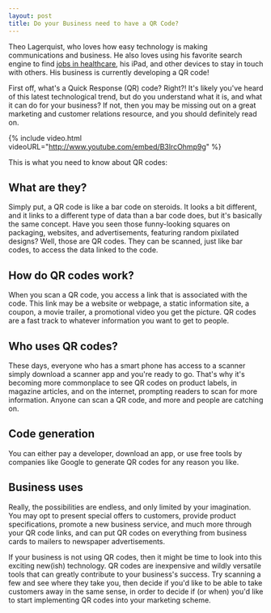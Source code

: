 ```yaml
---
layout: post
title: Do your Business need to have a QR Code?
---
```


Theo Lagerquist, who loves how easy technology is making communications and business. He also loves using his favorite search engine to find <a href="http://www.soliant.com/">jobs in healthcare</a>, his iPad, and other devices to stay in touch with others. His business is currently developing a QR code!

First off, what's a Quick Response (QR) code? Right?! It's likely you've heard of this latest technological trend, but do you understand what it is, and what it can do for your business? If not, then you may be missing out on a great marketing and customer relations resource, and you should definitely read on.

{% include video.html videoURL="http://www.youtube.com/embed/B3lrcOhmp9g" %}

This is what you need to know about QR codes:

## What are they?

Simply put, a QR code is like a bar code on steroids. It looks a bit different, and it links to a different type of data than a bar code does, but it's basically the same concept. Have you seen those funny-looking squares on packaging, websites, and advertisements, featuring random pixilated designs? Well, those are QR codes. They can be scanned, just like bar codes, to access the data linked to the code.

## How do QR codes work?

When you scan a QR code, you access a link that is associated with the code. This link may be a website or webpage, a static information site, a coupon, a movie trailer, a promotional video you get the picture. QR codes are a fast track to whatever information you want to get to people.

## Who uses QR codes?

These days, everyone who has a smart phone has access to a scanner simply download a scanner app and you're ready to go. That's why it's becoming more commonplace to see QR codes on product labels, in magazine articles, and on the internet, prompting readers to scan for more information. Anyone can scan a QR code, and more and people are catching on.

## Code generation

You can either pay a developer, download an app, or use free tools by companies like Google to generate QR codes for any reason you like.

## Business uses

Really, the possibilities are endless, and only limited by your imagination. You may opt to present special offers to customers, provide product specifications, promote a new business service, and much more through your QR code links, and can put QR codes on everything from business cards to mailers to newspaper advertisements.

If your business is not using QR codes, then it might be time to look into this exciting new(ish) technology. QR codes are inexpensive and wildly versatile tools that can greatly contribute to your business's success. Try scanning a few and see where they take you, then decide if you'd like to be able to take customers away in the same sense, in order to decide if (or when) you'd like to start implementing QR codes into your marketing scheme.
